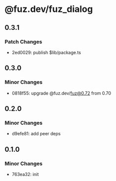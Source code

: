 # @fuz.dev/fuz_dialog

## 0.3.1

### Patch Changes

- 2ed0029: publish $lib/package.ts

## 0.3.0

### Minor Changes

- 0818f55: upgrade @fuz.dev/fuz@0.72 from 0.70

## 0.2.0

### Minor Changes

- d9efe81: add peer deps

## 0.1.0

### Minor Changes

- 763ea32: init
